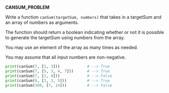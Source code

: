 **CANSUM_PROBLEM**

Write a function `canSum(targetSum, numbers)` that takes in a targetSum and an array of numbers as arguments.

The function should return a boolean indicating whether or not it is possible to generate the targetSum using numbers from the array.

You may use an element of the array as many times as needed.

You may assume that all input numbers are non-negative.

```py
print(canSum(7, [2, 3]))            # --> True
print(canSum(7, [5, 3, 4, 7]))      # --> True
print(canSum(7, [2, 4]))            # --> False
print(canSum(8, [2, 3, 5]))         # --> True
print(canSum(300, [7, 14]))         # --> False
```
